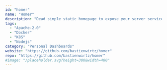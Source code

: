 ```yaml
---
id: "homer"
name: "Homer"
description: "Dead simple static homepage to expose your server services, with an easy yaml configuration and connectivity check."
tags:
  - "Apache-2.0"
  - "Docker"
  - "K8S"
  - "Nodejs"
category: "Personal Dashboards"
website: "https://github.com/bastienwirtz/homer"
repo: "https://github.com/bastienwirtz/homer"
#image: "/placeholder.svg?height=300&width=400"
---
```


